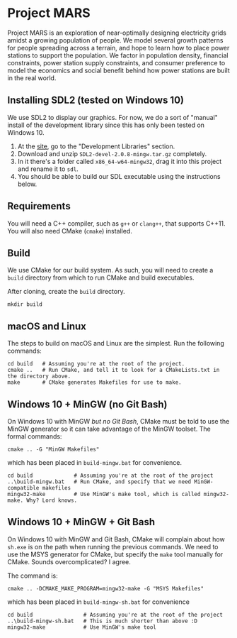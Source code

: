# Project MARS

Project MARS is an exploration of near-optimally designing electricity grids amidst a growing population of people. We model several growth patterns for people spreading across a terrain, and hope to learn how to place power stations to support the population. We factor in population density, financial constraints, power station supply constraints, and consumer preference to model the economics and social benefit behind how power stations are built in the real world.

## Installing SDL2 (tested on Windows 10)

We use SDL2 to display our graphics. For now, we do a sort of "manual" install of the development library since this has only been tested on Windows 10.

1. At the [site](https://www.libsdl.org/download-2.0.php), go to the "Development Libraries" section.
2. Download and unzip `SDL2-devel-2.0.8-mingw.tar.gz` completely.
3. In it there's a folder called `x86_64-w64-mingw32`, drag it into this project and rename it to `sdl`.
4. You should be able to build our SDL executable using the instructions below.

## Requirements

You will need a C++ compiler, such as `g++` or `clang++`, that supports C++11. You will also need CMake (`cmake`) installed.

## Build

We use CMake for our build system. As such, you will need to create a `build` directory from which to run CMake and build executables.

After cloning, create the `build` directory.
```
mkdir build
```

## macOS and Linux

The steps to build on macOS and Linux are the simplest. Run the following commands:
```
cd build   # Assuming you're at the root of the project.
cmake ..   # Run CMake, and tell it to look for a CMakeLists.txt in the directory above.
make       # CMake generates Makefiles for use to make.
```

## Windows 10 + MinGW (no Git Bash)

On Windows 10 with MinGW *but no Git Bash*, CMake must be told to use the MinGW generator so it can take advantage of the MinGW toolset. The formal commands:
```
cmake .. -G "MinGW Makefiles"
```
which has been placed in `build-mingw.bat` for convenience.

```
cd build             # Assuming you're at the root of the project
..\build-mingw.bat   # Run CMake, and specify that we need MinGW-compatible makefiles
mingw32-make         # Use MinGW's make tool, which is called mingw32-make. Why? Lord knows.
```


## Windows 10 + MinGW + Git Bash

On Windows 10 with MinGW and Git Bash, CMake will complain about how `sh.exe` is on the path when running the previous commands. We need to use the MSYS generator for CMake, but specify the `make` tool manually for CMake. Sounds overcomplicated? I agree.

The command is:
```
cmake .. -DCMAKE_MAKE_PROGRAM=mingw32-make -G "MSYS Makefiles"
```
which has been placed in `build-mingw-sh.bat` for convenience

```
cd build                # Assuming you're at the root of the project
..\build-mingw-sh.bat   # This is much shorter than above :D
mingw32-make            # Use MinGW's make tool
```
